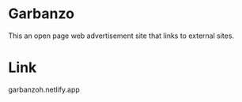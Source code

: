 # Garbanzo
This an open page web advertisement site that links to external sites. 
# Link
garbanzoh.netlify.app

